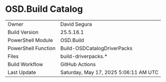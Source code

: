 ﻿# OSD.Build Catalog

| | |
|-|-|
| Owner | David Segura |
| Build Version | 25.5.16.1 |
| PowerShell Module | OSD.Build |
| PowerShell Function | Build-OSDCatalogDriverPacks |
| Files | build-driverpacks.* |
| Build Workflow | GitHub Actions |
| Last Update | Saturday, May 17, 2025 5:06:11 AM UTC |
